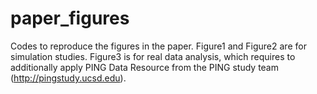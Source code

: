 # paper_figures
Codes to reproduce the figures in the paper.
Figure1 and Figure2 are for simulation studies. 
Figure3 is for real data analysis, which requires to additionally apply PING Data Resource from the PING study team (http://pingstudy.ucsd.edu). 
